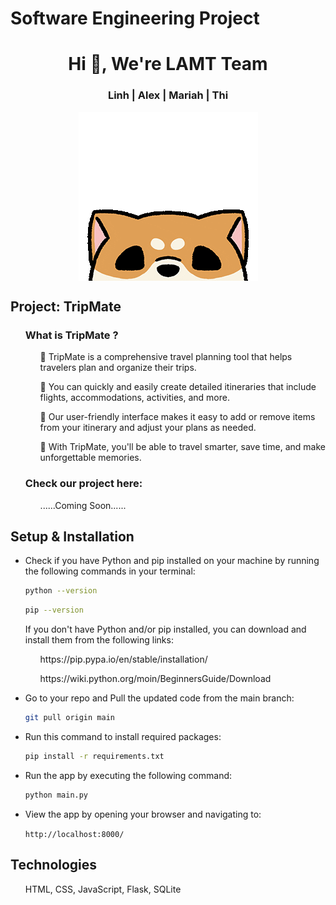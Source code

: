 # Software Engineering Project
<h1 align="center">Hi 👋, We're LAMT Team</h1>

<h3 align="center">Linh | Alex | Mariah | Thi</h3>

<p align="center"><img align="center" src="app/static/images/hi.gif"></p>
<h2 align="left">Project: TripMate</h2>
  <ul>
    <h3>What is TripMate ?</h3>
      <ul>
        <div>
	   <p> 🌱 TripMate is a comprehensive travel planning tool that helps travelers plan and organize their trips.</p>
	   <p> 🌱 You can quickly and easily create detailed itineraries that include flights, accommodations, activities, and more. 
	   <p> 🌱 Our user-friendly interface makes it easy to add or remove items from your itinerary and adjust your plans as needed. </p>
	   <p> 🌱 With TripMate, you'll be able to travel smarter, save time, and make unforgettable memories. </p>
        </div>
      </ul>
    <h3>Check our project here:</h3>
      <ul><p>......Coming Soon......</p></ul>
  </ul>
<h2 align="left">Setup & Installation</h2>
<ul>
  <li><p>Check if you have Python and pip installed on your machine by running the following commands in your terminal:</p>
     
```bash
python --version
```  

```bash
pip --version
```  

<p>If you don't have Python and/or pip installed, you can download and install them from the following links:</p>
<ul><p>https://pip.pypa.io/en/stable/installation/</p>
<p>https://wiki.python.org/moin/BeginnersGuide/Download</p></ul>
   </li>
  <li>Go to your repo and Pull the updated code from the main branch:</li>  

```bash
git pull origin main
```
  <li>Run this command to install required packages:</li>

```bash
pip install -r requirements.txt
```
  <li>Run the app by executing the following command:</li>

```bash
python main.py
```
  <li>View the app by opening your browser and navigating to:</li>
	<p></p>
	
 `http://localhost:8000/` 	
</ul>
<h2 align="left">Technologies</h2>
  <ul>
    <div>
      <p>HTML, CSS, JavaScript, Flask, SQLite
    </div>
    
   
